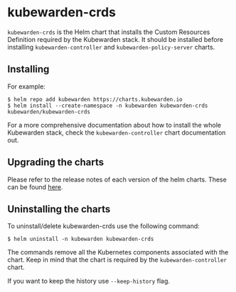 # kubewarden-crds

`kubewarden-crds` is the Helm chart that installs the Custom Resources Definition
required by the Kubewarden stack. It should be installed before installing
`kubewarden-controller` and `kubewarden-policy-server` charts.

## Installing

For example:
```console
$ helm repo add kubewarden https://charts.kubewarden.io
$ helm install --create-namespace -n kubewarden kubewarden-crds kubewarden/kubewarden-crds
```

For a more comprehensive documentation about how to install the whole Kubewarden
stack, check the `kubewarden-controller` chart documentation out.

## Upgrading the charts

Please refer to the release notes of each version of the helm charts.
These can be found [here](https://github.com/kubewarden/helm-charts/releases).

## Uninstalling the charts

To uninstall/delete kubewarden-crds use the following command:

```console
$ helm uninstall -n kubewarden kubewarden-crds
```

The commands remove all the Kubernetes components associated with the chart.
Keep in mind that the chart is required by the `kubewarden-controller` chart.

If you want to keep the history use `--keep-history` flag.
